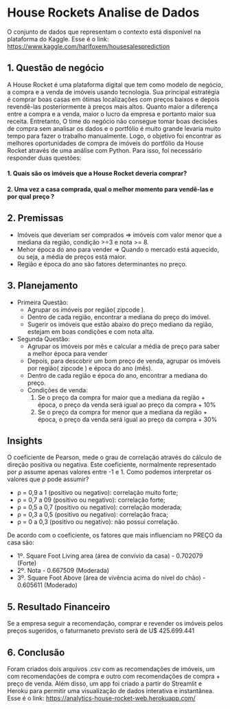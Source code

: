 # House Rockets Analise de Dados

O conjunto de dados que representam o contexto está disponível na plataforma do Kaggle.
Esse é o link: https://www.kaggle.com/harlfoxem/housesalesprediction

## 1. Questão de negócio
A House Rocket é uma plataforma digital que tem como modelo de negócio, a compra e a venda de imóveis usando tecnologia. Sua principal estratégia é comprar boas casas em ótimas localizações com preços baixos e depois revendê-las posteriormente à preços mais altos. Quanto maior a diferença entre a compra e a venda, maior o lucro da empresa e portanto maior sua receita.  Entretanto, O time do negócio não consegue tomar boas decisões de compra sem analisar os dados e o portfólio é muito grande levaria muito tempo para fazer o trabalho manualmente. Logo, o objetivo foi encontrar as melhores oportunidades de compra de imóveis do portfólio da House Rocket através de uma análise com Python. Para isso, foi necessário responder duas questões:
#### 1. Quais são os imóveis que a House Rocket deveria comprar?
#### 2. Uma vez a casa comprada, qual o melhor momento para vendê-las e por qual preço ?

## 2. Premissas
- Imóveis que deveriam ser comprados => imóveis com valor menor que a mediana da região, condição >=3 e nota >= 8.
- Mehor época do ano para vender => Quando o mercado está aquecido, ou seja, a média de preços está maior.
- Região e época do ano são fatores determinantes no preço.


## 3. Planejamento
- Primeira Questão:
	 - Agrupar os imóveis por região( zipcode ).
	 - Dentro de cada região, encontrar a mediana do preço do imóvel.
 	- Sugerir os imóveis que estão abaixo do preço mediano da região, estejam em boas condições e com nota alta.
- Segunda Questão:
	 - Agrupar os imóveis por mês e calcular a média de preço para saber a melhor época para vender
 	- Depois, para descobrir um bom preço de venda, agrupar os imóveis por região( zipcode ) e época do ano (mês).
	 - Dentro de cada região e época do ano, encontrar a mediana do preço.
	 - Condições de venda:
		1. Se o preço da compra for maior que a mediana da região + época, o preço da venda será igual ao preço da compra + 10%
		2. Se o preço da compra for menor que a mediana da região + época, o preço da venda será igual ao preço da compra + 30%


## Insights
O coeficiente de Pearson, mede o grau de correlação através do cálculo de direção positiva ou negativa. Este coeficiente, normalmente representado por ρ assume apenas valores entre -1 e 1. Como podemos interpretar os valores que ρ pode assumir?
- ρ = 0,9 a 1 (positivo ou negativo): correlação muito forte;
- ρ = 0,7 a 09 (positivo ou negativo): correlação forte;
- ρ = 0,5 a 0,7 (positivo ou negativo): correlação moderada;
- ρ = 0,3 a 0,5 (positivo ou negativo): correlação fraca;
- ρ = 0 a 0,3 (positivo ou negativo): não possui correlação.

De acordo com o coeficiente, os fatores que mais influenciam no PREÇO da casa são: 
- 1º. Square Foot Living area (área de convívio da casa) - 0.702079 (Forte)
- 2º. Nota - 0.667509 (Moderada)
- 3º. Square Foot Above (área de vivência acima do nível do chão) - 0.605611 (Moderado)


## 5. Resultado Financeiro
Se a empresa seguir a recomendação, comprar e revender os imóveis pelos preços sugeridos, o faturmaneto previsto será de U$ 425.699.441


## 6. Conclusão
Foram criados dois arquivos .csv com as recomendações de imóveis, um com recomendações de compra e outro com recomendações de compra + preço de venda. Além disso, um app foi criado a partir do Streamlit e Heroku para permitir uma visualização de dados interativa e instantânea. Esse é o link: https://analytics-house-rocket-web.herokuapp.com/	
